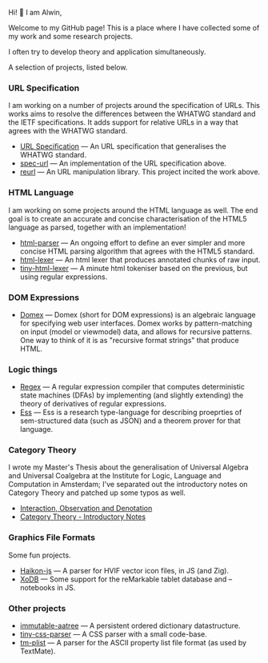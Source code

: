 Hi! 👋 I am Alwin,

Welcome to my GitHub page! This is a place where I have collected some of my work and some research projects. 

I often try to develop theory and application simultaneously.

A selection of projects, listed below.

### URL Specification

I am working on a number of projects around the specification of URLs. This works aims to resolve the differences between the WHATWG standard and the IETF specifications. It adds support for relative URLs in a way that agrees with the WHATWG standard.

- [URL Specification][url-spec] — An URL specification that generalises the WHATWG standard.
- [spec-url] — An implementation of the URL specification above.
- [reurl] — An URL manipulation library. This project incited the work above.

[url-spec]: https://alwinb.github.io/url-specification/
[spec-url]: https://github.com/alwinb/spec-url
[reurl]: https://github.com/alwinb/reurl

### HTML Language

I am working on some projects around the HTML language as well. The end goal is to create an accurate and concise characterisation of the HTML5 language as parsed, together with an implementation!

- [html-parser] — An ongoing effort to define an ever simpler and more concise HTML parsing algorithm that agrees with the HTML5 standard. 
- [html-lexer] — An html lexer that produces annotated chunks of raw input.
- [tiny-html-lexer] — A minute html tokeniser based on the previous, but using regular expressions.

[html-lexer]: https://github.com/alwinb/html-lexer
[tiny-html-lexer]: https://github.com/alwinb/tiny-html-lexer
[html-parser]: https://github.com/alwinb/html-parser

### DOM Expressions

- [Domex][domex] — Domex (short for DOM expressions) is an algebraic language for specifying web user interfaces. Domex works by pattern-matching on input (model or viewmodel) data, and allows for recursive patterns. One way to think of it is as "recursive format strings" that produce HTML.

[domex]: https://github.com/alwinb/domex


### Logic things

- [Regex][ab-regex] — A regular expression compiler that computes deterministic state machines (DFAs) by implementing (and slightly extending) the theory of derivatives of regular expressions.
- [Ess][ess] — Ess is a research type-language for describing proeprties of sem-structured data (such as JSON) and a theorem prover for that language.

[ab-regex]: https://github.com/alwinb/ab-regex
[ess]: https://github.com/alwinb/ess

### Category Theory

I wrote my Master's Thesis about the generalisation of Universal Algebra and Universal Coalgebra at the Institute for Logic, Language and Computation in Amsterdam; I've separated out the introductory notes on Category Theory and patched up some typos as well.

* [Interaction, Observation and Denotation][thesis]
* [Category Theory - Introductory Notes][cat_notes]

[thesis]: https://raw.githubusercontent.com/alwinb/alwinb/main/thesis/interaction_observation_denotation.pdf
[cat_notes]: https://raw.githubusercontent.com/alwinb/alwinb/main/thesis/category_theory_intro.pdf

### Graphics File Formats

Some fun projects.

- [Haikon-js] — A parser for HVIF vector icon files, in JS (and Zig).
- [XoDB][xodb] — Some support for the reMarkable tablet database and –notebooks in JS. 

[Haikon-js]: https://github.com/alwinb/haikon-js
[xodb]: https://github.com/alwinb/xodb


### Other projects

- [immutable-aatree] — A persistent ordered dictionary datastructure.
- [tiny-css-parser] — A CSS parser with a small code-base.
- [tm-plist] — A parser for the ASCII property list file format (as used by TextMate).

[immutable-aatree]: https://github.com/alwinb/immutable-aatree
[tm-plist]: https://github.com/alwinb/tm-plist
[tiny-css-parser]: https://github.com/alwinb/tiny-css-parser

